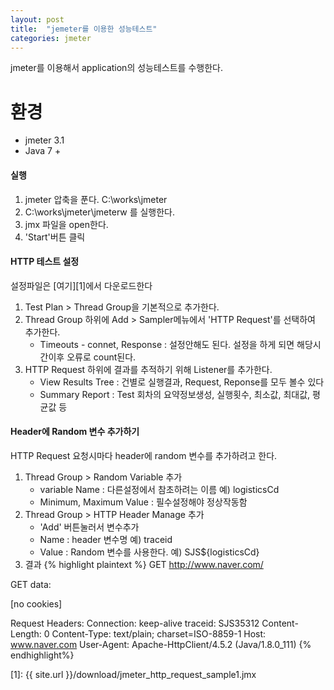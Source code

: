 ```yaml
---
layout: post
title:  "jemeter를 이용한 성능테스트"
categories: jmeter
---
```

jmeter를 이용해서 application의 성능테스트를 수행한다.



# 환경
* jmeter 3.1
*  Java 7 +

####  실행
1. jmeter 압축을 푼다. C:\works\jmeter
2. C:\works\jmeter\jmeterw 를 실행한다.
3. jmx 파일을  open한다.
4. 'Start'버튼 클릭

#### HTTP 테스트 설정
설정파일은 [여기][1]에서 다운로드한다
1. Test Plan > Thread Group을 기본적으로 추가한다.
2. Thread Group 하위에  Add > Sampler메뉴에서 'HTTP Request'를 선택하여 추가한다.
	* Timeouts - connet, Response :  설정안해도 된다. 설정을 하게 되면 해당시간이후 오류로 count된다.
3.  HTTP Request 하위에 결과를 추적하기 위해 Listener를 추가한다.
	* View Results Tree : 건별로 실행결과, Request, Reponse를 모두 볼수 있다
	* Summary Report : Test 회차의 요약정보생성, 실행횟수, 최소값, 최대값, 평균값 등

####  Header에 Random  변수 추가하기
HTTP Request 요청시마다 header에 random 변수를 추가하려고 한다.
1. Thread Group > Random Variable 추가
	* variable Name : 다른설정에서 참초하려는 이름 예) logisticsCd
	* Minimum, Maximum Value : 필수설정해야 정상작동함
2.  Thread Group > HTTP Header Manage 추가
	* 'Add' 버튼눌러서 변수추가
	* Name : header 변수명 예) traceid
	* Value : Random 변수를 사용한다. 예) SJS${logisticsCd}
3. 결과
{% highlight plaintext %}
GET http://www.naver.com/

GET data:


[no cookies]

Request Headers:
Connection: keep-alive
traceid: SJS35312
Content-Length: 0
Content-Type: text/plain; charset=ISO-8859-1
Host: www.naver.com
User-Agent: Apache-HttpClient/4.5.2 (Java/1.8.0_111)
{% endhighlight%}
	


[jemeter 공식]: http://jmeter.apache.org/
[1]: {{ site.url }}/download/jmeter_http_request_sample1.jmx
